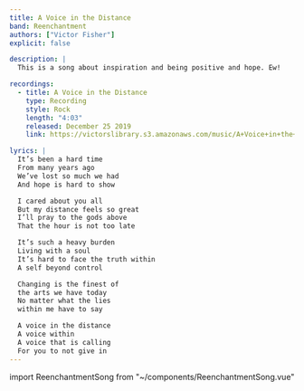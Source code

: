 ```yaml
---
title: A Voice in the Distance
band: Reenchantment
authors: ["Victor Fisher"]
explicit: false

description: |
  This is a song about inspiration and being positive and hope. Ew!

recordings:
  - title: A Voice in the Distance
    type: Recording
    style: Rock
    length: "4:03"
    released: December 25 2019
    link: https://victorslibrary.s3.amazonaws.com/music/A+Voice+in+the+Distance/A+Voice+in+the+Distance.mp3

lyrics: |
  It’s been a hard time
  From many years ago
  We’ve lost so much we had
  And hope is hard to show

  I cared about you all
  But my distance feels so great
  I’ll pray to the gods above
  That the hour is not too late

  It’s such a heavy burden
  Living with a soul
  It’s hard to face the truth within
  A self beyond control

  Changing is the finest of
  the arts we have today
  No matter what the lies
  within me have to say

  A voice in the distance
  A voice within
  A voice that is calling
  For you to not give in
---
```


import ReenchantmentSong from "~/components/ReenchantmentSong.vue"

<ReenchantmentSong :songData="$frontmatter" />